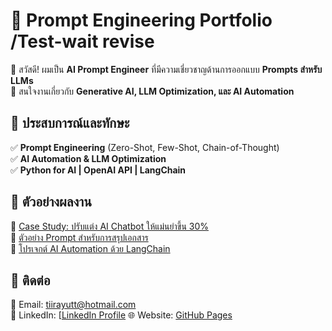 # 🚀 Prompt Engineering Portfolio  /Test-wait revise
👋 สวัสดี! ผมเป็น **AI Prompt Engineer** ที่มีความเชี่ยวชาญด้านการออกแบบ **Prompts สำหรับ LLMs**  
📍 สนใจงานเกี่ยวกับ **Generative AI, LLM Optimization, และ AI Automation**  

## 🔹 ประสบการณ์และทักษะ  
✅ **Prompt Engineering** (Zero-Shot, Few-Shot, Chain-of-Thought)  
✅ **AI Automation & LLM Optimization**  
✅ **Python for AI | OpenAI API | LangChain**  

## 🔹 ตัวอย่างผลงาน  
📌 [Case Study: ปรับแต่ง AI Chatbot ให้แม่นยำขึ้น 30%](./case-studies/chatbot-optimization.md)  
📌 [ตัวอย่าง Prompt สำหรับการสรุปเอกสาร](./prompt-examples/document-summarization.md)  
📌 [โปรเจกต์ AI Automation ด้วย LangChain](./projects/langchain-ai-automation.md)  

## 🔹 ติดต่อ  
📧 Email: tiirayutt@hotmail.com  
🔗 LinkedIn: [[LinkedIn Profile](https://www.linkedin.com/in/teerakan/)
🌐 Website: [GitHub Pages](https://yourgithubusername.github.io/prompt-engineering-portfolio/)  
